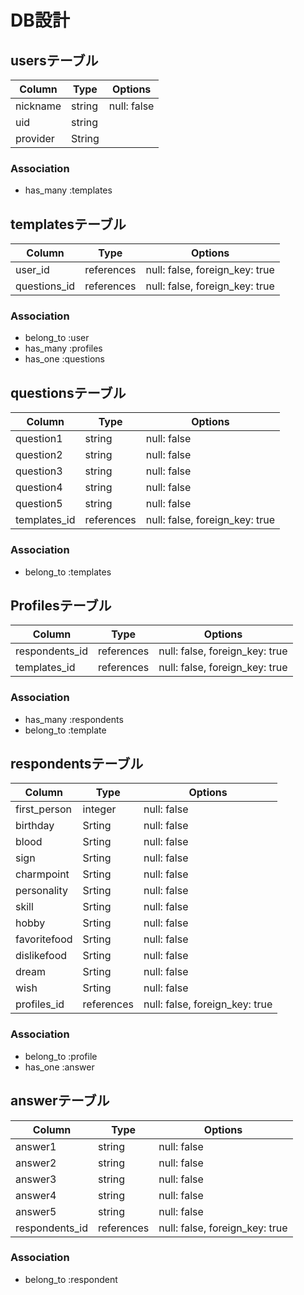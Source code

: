 # DB設計

## usersテーブル
|Column|Type|Options|
|------|----|-------|
|nickname|string|null: false|
|uid|string||
|provider|String||

### Association
- has_many :templates

## templatesテーブル
|Column|Type|Options|
|------|----|-------|
|user_id|references|null: false, foreign_key: true|
|questions_id|references|null: false, foreign_key: true|

### Association
- belong_to :user
- has_many :profiles
- has_one :questions

## questionsテーブル
|Column|Type|Options|
|------|----|-------|
|question1|string|null: false|
|question2|string|null: false|
|question3|string|null: false|
|question4|string|null: false|
|question5|string|null: false|
|templates_id|references|null: false, foreign_key: true|

### Association
- belong_to :templates

## Profilesテーブル
|Column|Type|Options|
|------|----|-------|
|respondents_id|references|null: false, foreign_key: true|
|templates_id|references|null: false, foreign_key: true|

### Association
- has_many :respondents
- belong_to :template

## respondentsテーブル
|Column|Type|Options|
|------|----|-------|
|first_person|integer|null: false|
|birthday|Srting|null: false|
|blood|Srting|null: false|
|sign|Srting|null: false|
|charmpoint|Srting|null: false|
|personality|Srting|null: false|
|skill|Srting|null: false|
|hobby|Srting|null: false|
|favoritefood|Srting|null: false|
|dislikefood|Srting|null: false|
|dream|Srting|null: false|
|wish|Srting|null: false|
|profiles_id|references|null: false, foreign_key: true|

### Association
- belong_to :profile
- has_one :answer

## answerテーブル
|Column|Type|Options|
|------|----|-------|
|answer1|string|null: false|
|answer2|string|null: false|
|answer3|string|null: false|
|answer4|string|null: false|
|answer5|string|null: false|
|respondents_id|references|null: false, foreign_key: true|

### Association
- belong_to :respondent
